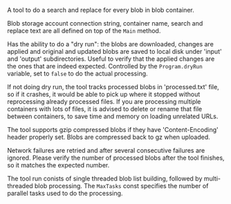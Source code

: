﻿A tool to do a search and replace for every blob in blob container.

Blob storage account connection string, container name, search and replace text are all defined on top of the `Main` method.

Has the ability to do a "dry run": the blobs are downloaded, changes are applied and original and updated blobs are saved to
local disk under 'input' and 'output' subdirectories. Useful to verify that the applied changes are the ones that are indeed
expected. Controlled by the `Program.dryRun` variable, set to `false` to do the actual processing.

If not doing dry run, the tool tracks processed blobs in 'processed.txt' file, so if it crashes, it would be able to pick up
where it stopped without reprocessing already processed files. If you are processing multiple containers with lots of files,
it is advised to delete or rename that file between containers, to save time and memory on loading unrelated URLs.

The tool supports gzip compressed blobs if they have 'Content-Encoding' header properly set. Blobs are compressed back to gz
when uploaded.

Network failures are retried and after several consecutive failures are ignored. Please verify the number of processed blobs
after the tool finishes, so it matches the expected number.

The tool run conists of single threaded blob list building, followed by multi-threaded blob processing. The `MaxTasks` const
specifies the number of parallel tasks used to do the processing.